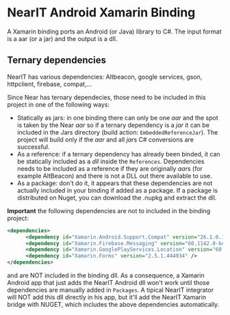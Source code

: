 # NearIT Android Xamarin Binding

A Xamarin binding ports an Android (or Java) library to C#. The input format is a aar (or a jar) and the output is a dll.

## Ternary dependencies

NearIT has various dependencies: Altbeacon, google services, gson, httpclient, firebase, compat,...

Since Near has ternary dependecies, those need to be included in this project in one of the following ways:
- Statically as jars: in one binding there can only be one *aar* and the spot is taken by the Near *aar* so if a ternary dependency is a *jar* it can be included in the Jars directory (build action: `EmbeddedReferenceJar`). The project will build only if the *aar* and all *jar*s C# conversions are successful. 
- As a reference: if a ternary dependency has already been binded, it can be statically included as a *dll* inside the `References`. Dependencies needs to be included as a reference if they are originally *aar*s (for example AltBeacon) and there is not a DLL out there available to use.
- As a package: don't do it, it appears that these dependencies are not actually included in your binding if added as a package. If a package is distributed on Nuget, you can download the .nupkg and extract the dll.

**Important** the following dependencies are not to included in the binding project:
```xml
<dependencies>
      <dependency id="Xamarin.Android.Support.Compat" version="26.1.0.1" />
      <dependency id="Xamarin.Firebase.Messaging" version="60.1142.0-beta2" />
      <dependency id="Xamarin.GooglePlayServices.Location" version="60.1142.0-beta2" />
      <dependency id="Xamarin.Forms" version="2.5.1.444934" />
</dependencies>
```
and are NOT included in the binding dll. As a consequence, a Xamarin Android app that just adds the NearIT Android dll won't  work until those dependencies are manually added in `Packages`.
A tipical NearIT integrator will NOT add this dll directly in his app, but it'll add the NearIT Xamarin bridge with NUGET, which includes the above dependencies automatically.